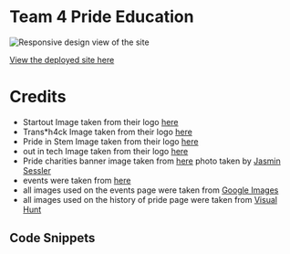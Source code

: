 # Team 4 Pride Education

![Responsive design view of the site]()

[View the deployed site here](https://tmuat.github.io/pride-hackathon-t4/)

# Credits

* Startout Image taken from their logo [here](https://startout.org/)
* Trans*h4ck Image taken from their logo [here](https://www.transhack.org/)
* Pride in Stem Image taken from their logo [here](https://prideinstem.org/)
* out in tech Image taken from their logo [here](https://outintech.com/)
* Pride charities banner image taken from [here](https://unsplash.com/photos/bpYu7Gg3Whk) photo taken by [Jasmin Sessler](https://unsplash.com/@jasmin_sessler)
* events were taken from [here](https://dublinpride.ie/events/)
* all images used on the events page were taken from [Google Images](https://images.google.com/)
* all images used on the history of pride page were taken from [Visual Hunt](https://visualhunt.com/)

## Code Snippets


